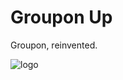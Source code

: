 # Groupon Up
Groupon, reinvented.



![logo](https://avatars3.githubusercontent.com/u/15825374?v=3&s=200)
